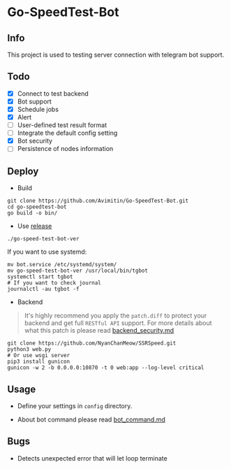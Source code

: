# Go-SpeedTest-Bot

## Info

This project is used to testing server connection with telegram bot support.

## Todo

- [x] Connect to test backend
- [x] Bot support
- [x] Schedule jobs
- [x] Alert
- [ ] User-defined test result format
- [ ] Integrate the default config setting
- [x] Bot security
- [ ] Persistence of nodes information

## Deploy

- Build

```shell script
git clone https://github.com/Avimitin/Go-SpeedTest-Bot.git
cd go-speedtest-bot
go build -o bin/
```

- Use [release](https://github.com/Avimitin/Go-SpeedTest-Bot/releases/tag/1.0)

```shell script
./go-speed-test-bot-ver
```

If you want to use systemd:

```shell script
mv bot.service /etc/systemd/system/
mv go-speed-test-bot-ver /usr/local/bin/tgbot
systemctl start tgbot
# If you want to check journal
journalctl -au tgbot -f
```

- Backend

> It's highly recommend you apply the `patch.diff` to protect your backend and get full `RESTful API` support. For more details about what this patch is please read [backend_security.md](https://github.com/Avimitin/Go-SpeedTest-Bot/blob/master/docs/backend_security.md)

```shell script
git clone https://github.com/NyanChanMeow/SSRSpeed.git
python3 web.py
# Or use wsgi server
pip3 install gunicon
gunicon -w 2 -b 0.0.0.0:10870 -t 0 web:app --log-level critical
```

## Usage

- Define your settings in `config` directory.

- About bot command please read [bot_command.md](https://github.com/Avimitin/Go-SpeedTest-Bot/blob/master/docs/bot_command.md)

## Bugs

- Detects unexpected error that will let loop terminate
